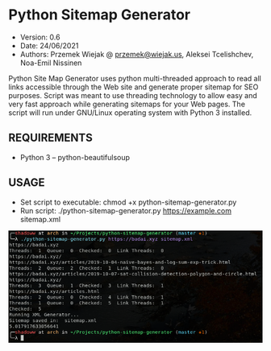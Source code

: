 # Python Sitemap Generator
- Version: 0.6
- Date: 24/06/2021
- Authors: Przemek Wiejak @ przemek@wiejak.us, Aleksei Tcelishchev, Noa-Emil Nissinen

Python Site Map Generator uses python multi-threaded approach to read all links accessible through the Web site and generate proper sitemap for SEO purposes. 
Script was meant to use threading technology to allow easy and very fast approach while generating sitemaps for your Web pages.
The script will run under GNU/Linux operating system with Python 3 installed.

## REQUIREMENTS
- Python 3
– python-beautifulsoup

## USAGE
- Set script to executable: chmod +x python-sitemap-generator.py
- Run script: ./python-sitemap-generator.py https://example.com sitemap.xml

![](screenshot.png)
